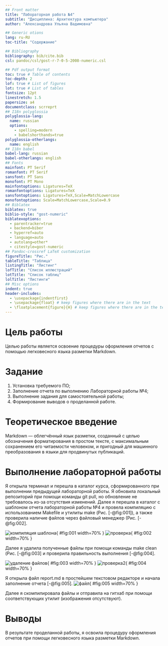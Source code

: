 ```yaml
---
## Front matter
title: "Лабораторная работа №4"
subtitle: "Дисциплина: Архитектура компьютера"
author: "Александрова Ульяна Вадимовна"

## Generic otions
lang: ru-RU
toc-title: "Содержание"

## Bibliography
bibliography: bib/cite.bib
csl: pandoc/csl/gost-r-7-0-5-2008-numeric.csl

## Pdf output format
toc: true # Table of contents
toc-depth: 2
lof: true # List of figures
lot: true # List of tables
fontsize: 12pt
linestretch: 1.5
papersize: a4
documentclass: scrreprt
## I18n polyglossia
polyglossia-lang:
  name: russian
  options:
	- spelling=modern
	- babelshorthands=true
polyglossia-otherlangs:
  name: english
## I18n babel
babel-lang: russian
babel-otherlangs: english
## Fonts
mainfont: PT Serif
romanfont: PT Serif
sansfont: PT Sans
monofont: PT Mono
mainfontoptions: Ligatures=TeX
romanfontoptions: Ligatures=TeX
sansfontoptions: Ligatures=TeX,Scale=MatchLowercase
monofontoptions: Scale=MatchLowercase,Scale=0.9
## Biblatex
biblatex: true
biblio-style: "gost-numeric"
biblatexoptions:
  - parentracker=true
  - backend=biber
  - hyperref=auto
  - language=auto
  - autolang=other*
  - citestyle=gost-numeric
## Pandoc-crossref LaTeX customization
figureTitle: "Рис."
tableTitle: "Таблица"
listingTitle: "Листинг"
lofTitle: "Список иллюстраций"
lotTitle: "Список таблиц"
lolTitle: "Листинги"
## Misc options
indent: true
header-includes:
  - \usepackage{indentfirst}
  - \usepackage{float} # keep figures where there are in the text
  - \floatplacement{figure}{H} # keep figures where there are in the text
---
```


# Цель работы

Целью работы является освоение процедуры оформления отчетов с помощью легковесного языка разметки Markdown.

# Задание

1. Установка требуемого ПО;
2. Заполнение отчета по выполнению Лабораторной работы №4;
3. Выполнение задания для самостоятельной работы;
4. Формирование выводов о проделанной работе.

# Теоретическое введение

Markdown — облегчённый язык разметки, созданный с целью обозначения форматирования в простом тексте, с максимальным сохранением его читаемости человеком, и пригодный для машинного преобразования в языки для продвинутых публикаций.

# Выполнение лабораторной работы

Я открыла терминал и перешла в каталог курса, сформированного при выполнении предыдущей лабораторной работы. Я обновила локальный репозиторий при помощи команды git pull, но обновление не требовалось из-за отсутствия изменений.
Далее я перешла в каталог с шаблоном отчета лабораторной работы №4 и провела компиляцию с использованием Makefile и утилиты make (Рис. [-@fig:001]), а также проверила наличие файлов через файловый менеджер (Рис. [-@fig:002].

![компиляция шаблона](/home/yana/Загрузки/1.jpg){ #fig:001 width=70% }
![проверка](/home/yana/Загрузки/2.jpg){ #fig:002 width=70% }

Далее я удалила полученные файлы при помощи команды make clean (Рис. [-@fig:003] и проверила правильность выполнения [-@fig:004].

![удаление файлов](/home/yana/Загрузки/3.jpg){ #fig:003 width=70% }
![проверка2](/home/yana/Загрузки/4.jpg){ #fig:004 width=70% }

Я открыла файл report.md в простейшем текстовом редакторе и начала заполнение отчета [-@fig:005].
![файл](/home/yana/Загрузки/5.jpg){ #fig:005 width=70% }

Далее я скомпилировала файлы и отправила на гитхаб при помощи соответствующих утилит (изображения отсутствуют).

# Выводы

В результате проделанной работы, я освоила процедуру оформления отчетов при помощи легковесного языка разметки Markdown.
